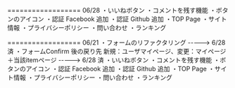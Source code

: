 ==================
06/28
・いいねボタン
・コメントを残す機能
・ボタンのアイコン
・認証 Facebook 追加
・認証 Github 追加
・TOP Page
・サイト情報
・プライバシーポリシー
・問い合わせ
・ランキング

==================
06/21
・フォームのリファクタリング -----> 6/28 済
・フォームConfirm 後の戻り先 新規：ユーザマイページ、変更：マイページ＋当該itemページ -----> 6/28 済
・いいねボタン
・コメントを残す機能
・ボタンのアイコン
・認証 Facebook 追加
・認証 Github 追加
・TOP Page
・サイト情報
・プライバシーポリシー
・問い合わせ
・ランキング
